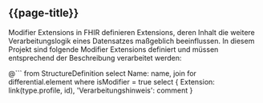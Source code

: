 ## {{page-title}}

Modifier Extensions in FHIR definieren Extensions, deren Inhalt die weitere Verarbeitungslogik eines Datensatzes maßgeblich beeinflussen.
In diesem Projekt sind folgende Modifier Extensions definiert und müssen entsprechend der Beschreibung verarbeitet werden:

@```
from StructureDefinition
select
    Name: name,
    join for differential.element 
    where isModifier = true
    select { Extension: link(type.profile, id), 'Verarbeitungshinweis': comment }
```

